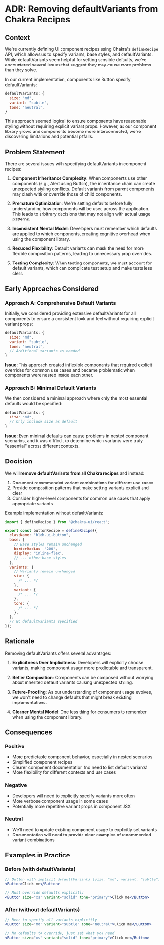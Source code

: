 # ADR: Removing defaultVariants from Chakra Recipes

## Context

We're currently defining UI component recipes using Chakra's `defineRecipe` API,
which allows us to specify variants, base styles, and defaultVariants. While
defaultVariants seem helpful for setting sensible defaults, we've encountered
several issues that suggest they may cause more problems than they solve.

In our current implementation, components like Button specify defaultVariants:

```js
defaultVariants: {
  size: "md",
  variant: "subtle",
  tone: "neutral",
}
```

This approach seemed logical to ensure components have reasonable styling
without requiring explicit variant props. However, as our component library
grows and components become more interconnected, we're discovering limitations
and potential pitfalls.

## Problem Statement

There are several issues with specifying defaultVariants in component recipes:

1. **Component Inheritance Complexity**: When components use other components
   (e.g., Alert using Button), the inheritance chain can create unexpected
   styling conflicts. Default variants from parent components may clash with or
   override those of child components.

2. **Premature Optimization**: We're setting defaults before fully understanding
   how components will be used across the application. This leads to arbitrary
   decisions that may not align with actual usage patterns.

3. **Inconsistent Mental Model**: Developers must remember which defaults are
   applied to which components, creating cognitive overhead when using the
   component library.

4. **Reduced Flexibility**: Default variants can mask the need for more flexible
   composition patterns, leading to unnecessary prop overrides.

5. **Testing Complexity**: When testing components, we must account for default
   variants, which can complicate test setup and make tests less clear.

## Early Approaches Considered

### Approach A: Comprehensive Default Variants

Initially, we considered providing extensive defaultVariants for all components
to ensure a consistent look and feel without requiring explicit variant props:

```js
defaultVariants: {
  size: "md",
  variant: "subtle",
  tone: "neutral",
  // Additional variants as needed
}
```

**Issue**: This approach created inflexible components that required explicit
overrides for common use cases and became problematic when components were
nested inside each other.

### Approach B: Minimal Default Variants

We then considered a minimal approach where only the most essential defaults
would be specified:

```js
defaultVariants: {
  size: "md",
  // Only include size as default
}
```

**Issue**: Even minimal defaults can cause problems in nested component
scenarios, and it was difficult to determine which variants were truly
"essential" across different contexts.

## Decision

We will **remove defaultVariants from all Chakra recipes** and instead:

1. Document recommended variant combinations for different use cases
2. Provide composition patterns that make setting variants explicit and clear
3. Consider higher-level components for common use cases that apply appropriate
   variants

Example implementation without defaultVariants:

```jsx
import { defineRecipe } from "@chakra-ui/react";

export const buttonRecipe = defineRecipe({
  className: "bleh-ui-button",
  base: {
    // Base styles remain unchanged
    borderRadius: "200",
    display: "inline-flex",
    // ... other base styles
  },
  variants: {
    // Variants remain unchanged
    size: {
      /* ... */
    },
    variant: {
      /* ... */
    },
    tone: {
      /* ... */
    },
  },
  // No defaultVariants specified
});
```

## Rationale

Removing defaultVariants offers several advantages:

1. **Explicitness Over Implicitness**: Developers will explicitly choose
   variants, making component usage more predictable and transparent.

2. **Better Composition**: Components can be composed without worrying about
   inherited default variants causing unexpected styling.

3. **Future-Proofing**: As our understanding of component usage evolves, we
   won't need to change defaults that might break existing implementations.

4. **Cleaner Mental Model**: One less thing for consumers to remember when using
   the component library.

## Consequences

### Positive

- More predictable component behavior, especially in nested scenarios
- Simplified component recipes
- Clearer component documentation (no need to list default variants)
- More flexibility for different contexts and use cases

### Negative

- Developers will need to explicitly specify variants more often
- More verbose component usage in some cases
- Potentially more repetitive variant props in component JSX

### Neutral

- We'll need to update existing component usage to explicitly set variants
- Documentation will need to provide clear examples of recommended variant
  combinations

## Examples in Practice

### Before (with defaultVariants)

```jsx
// Button with implicit defaultVariants (size: "md", variant: "subtle", tone: "neutral")
<Button>Click me</Button>

// Must override defaults explicitly
<Button size="xs" variant="solid" tone="primary">Click me</Button>
```

### After (without defaultVariants)

```jsx
// Need to specify all variants explicitly
<Button size="md" variant="subtle" tone="neutral">Click me</Button>

// No defaults to override, just set what you need
<Button size="xs" variant="solid" tone="primary">Click me</Button>
```
